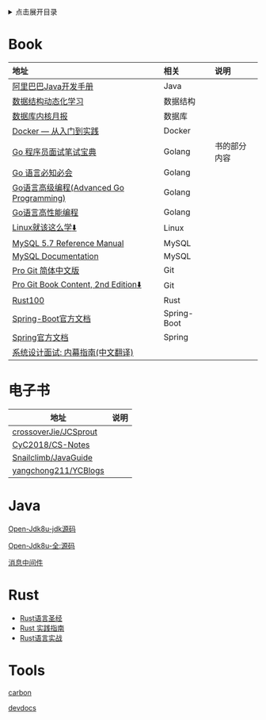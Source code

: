 <details>
<summary>点击展开目录</summary>
<!-- TOC -->

- [Book](#book)
- [电子书](#电子书)
- [Java](#java)
- [Rust](#rust)
- [Tools](#tools)

<!-- /TOC -->
</details>

# Book

| 地址                                                                                                                    | 相关        | 说明         |
| :---------------------------------------------------------------------------------------------------------------------- | :---------- | :----------- |
| [阿里巴巴Java开发手册](https://github.com/alibaba/p3c)                                                                  | Java        |              |
| [数据结构动态化学习](https://www.cs.usfca.edu/~galles/visualization/Algorithms.html)                                    | 数据结构    |              |
| [数据库内核月报](http://mysql.taobao.org/monthly/)                                                                      | 数据库      |              |
| [Docker — 从入门到实践](https://yeasy.gitbooks.io/docker_practice/)                                                     | Docker      |              |
| [Go 程序员面试笔试宝典](https://golang.design/go-questions/)                                                            | Golang      | 书的部分内容 |
| [Go 语言必知必会](https://golang.dbwu.tech/)                                                                            | Golang      |              |
| [Go语言高级编程(Advanced Go Programming)](https://chai2010.cn/advanced-go-programming-book/index.html)                  | Golang      |              |
| [Go语言高性能编程](https://github.com/geektutu/high-performance-go)                                                     | Golang      |              |
| [Linux就该这么学](https://www.linuxprobe.com/book)[:arrow_down:](https://www.linuxprobe.com/docs/LinuxProbe.pdf)        | Linux       |              |
| [MySQL 5.7 Reference Manual](https://dev.mysql.com/doc/refman/5.7/en/)                                                  | MySQL       |              |
| [MySQL Documentation](https://dev.mysql.com/doc/)                                                                       | MySQL       |              |
| [Pro Git 简体中文版](http://iissnan.com/progit/)                                                                        | Git         |              |
| [Pro Git Book Content, 2nd Edition](https://github.com/progit/progit2-zh)[:arrow_down:](https://git-scm.com/book/zh/v2) | Git         |              |
| [Rust100](https://rust-exercises.com/)                                                                                  | Rust        |              |
| [Spring-Boot官方文档](https://docs.spring.io/spring-boot/docs/)                                                         | Spring-Boot |              |
| [Spring官方文档](https://docs.spring.io/spring/docs/)                                                                   | Spring      |              |
| [系统设计面试: 内幕指南(中文翻译)](https://learning-guide.gitbook.io/system-design-interview)                         |             |              |

# 电子书

| 地址                                                              | 说明 |
| ----------------------------------------------------------------- | ---- |
| [crossoverJie/JCSprout](https://github.com/crossoverJie/JCSprout) |      |
| [CyC2018/CS-Notes](https://github.com/CyC2018/CS-Notes)           |      |
| [Snailclimb/JavaGuide](https://github.com/Snailclimb/JavaGuide)   |      |
| [yangchong211/YCBlogs](https://github.com/yangchong211/YCBlogs)   |      |


# Java

[Open-Jdk8u-jdk源码](https://github.com/lambdalab-mirror/jdk8u-jdk)

[Open-Jdk8u-全:源码](http://hg.openjdk.java.net/jdk8u)

[消息中间件](https://blog.csdn.net/u013256816/article/details/54743481)

# Rust

* [Rust语言圣经](https://course.rs/about-book.html)
* [Rust 实践指南](https://rust-guide.irust.net/en-us/index.html)
* [Rust语言实战](https://practice-zh.course.rs/why-exercise.html)

# Tools

[carbon](https://github.com/dawnlabs/carbon)

[devdocs](https://devdocs.io/)
